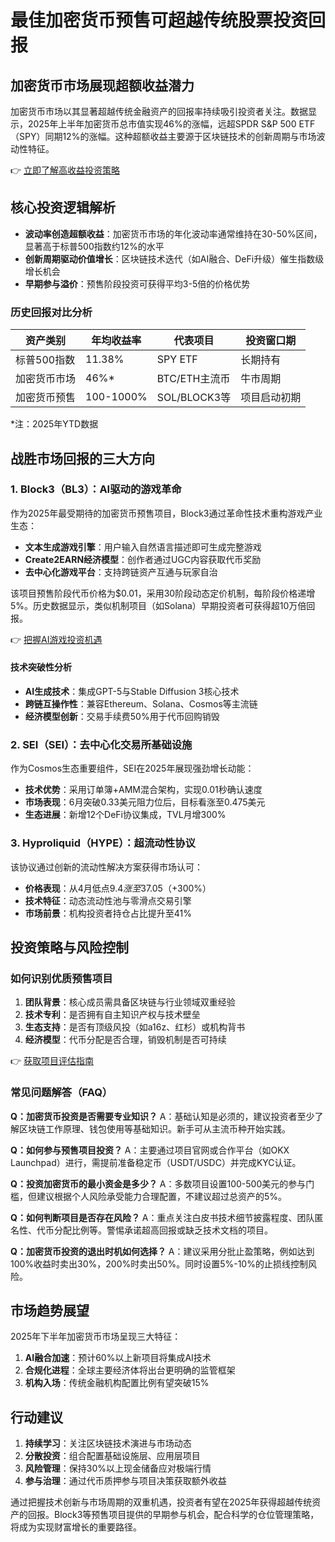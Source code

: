 # 最佳加密货币预售可超越传统股票投资回报

## 加密货币市场展现超额收益潜力
加密货币市场以其显著超越传统金融资产的回报率持续吸引投资者关注。数据显示，2025年上半年加密货币总市值实现46%的涨幅，远超SPDR S&P 500 ETF（SPY）同期12%的涨幅。这种超额收益主要源于区块链技术的创新周期与市场波动性特征。

👉 [立即了解高收益投资策略](https://bit.ly/okx_welcome)

## 核心投资逻辑解析
- **波动率创造超额收益**：加密货币市场的年化波动率通常维持在30-50%区间，显著高于标普500指数约12%的水平
- **创新周期驱动价值增长**：区块链技术迭代（如AI融合、DeFi升级）催生指数级增长机会
- **早期参与溢价**：预售阶段投资可获得平均3-5倍的价格优势

### 历史回报对比分析

| 资产类别       | 年均收益率 | 代表项目         | 投资窗口期   |
|----------------|------------|------------------|--------------|
| 标普500指数    | 11.38%     | SPY ETF          | 长期持有     |
| 加密货币市场   | 46%*       | BTC/ETH主流币    | 牛市周期     |
| 加密货币预售   | 100-1000%  | SOL/BLOCK3等     | 项目启动初期 |

*注：2025年YTD数据

## 战胜市场回报的三大方向

### 1. Block3（BL3）：AI驱动的游戏革命
作为2025年最受期待的加密货币预售项目，Block3通过革命性技术重构游戏产业生态：
- **文本生成游戏引擎**：用户输入自然语言描述即可生成完整游戏
- **Create2EARN经济模型**：创作者通过UGC内容获取代币奖励
- **去中心化游戏平台**：支持跨链资产互通与玩家自治

该项目预售阶段代币价格为$0.01，采用30阶段动态定价机制，每阶段价格递增5%。历史数据显示，类似机制项目（如Solana）早期投资者可获得超10万倍回报。

👉 [把握AI游戏投资机遇](https://bit.ly/okx_welcome)

#### 技术突破性分析
- **AI生成技术**：集成GPT-5与Stable Diffusion 3核心技术
- **跨链互操作性**：兼容Ethereum、Solana、Cosmos等主流链
- **经济模型创新**：交易手续费50%用于代币回购销毁

### 2. SEI（SEI）：去中心化交易所基础设施
作为Cosmos生态重要组件，SEI在2025年展现强劲增长动能：
- **技术优势**：采用订单簿+AMM混合架构，实现0.01秒确认速度
- **市场表现**：6月突破0.33美元阻力位后，目标看涨至0.475美元
- **生态进展**：新增12个DeFi协议集成，TVL月增300%

### 3. Hyproliquid（HYPE）：超流动性协议
该协议通过创新的流动性解决方案获得市场认可：
- **价格表现**：从4月低点$9.4涨至$37.05（+300%）
- **技术特征**：动态流动性池与零滑点交易引擎
- **市场前景**：机构投资者持仓占比提升至41%

## 投资策略与风险控制

### 如何识别优质预售项目
1. **团队背景**：核心成员需具备区块链与行业领域双重经验
2. **技术专利**：是否拥有自主知识产权与技术壁垒
3. **生态支持**：是否有顶级风投（如a16z、红杉）或机构背书
4. **经济模型**：代币分配是否合理，销毁机制是否可持续

👉 [获取项目评估指南](https://bit.ly/okx_welcome)

### 常见问题解答（FAQ）

**Q：加密货币投资是否需要专业知识？**
A：基础认知是必须的，建议投资者至少了解区块链工作原理、钱包使用等基础知识。新手可从主流币种开始实践。

**Q：如何参与预售项目投资？**
A：主要通过项目官网或合作平台（如OKX Launchpad）进行，需提前准备稳定币（USDT/USDC）并完成KYC认证。

**Q：投资加密货币的最小资金是多少？**
A：多数项目设置100-500美元的参与门槛，但建议根据个人风险承受能力合理配置，不建议超过总资产的5%。

**Q：如何判断项目是否存在风险？**
A：重点关注白皮书技术细节披露程度、团队匿名性、代币分配比例等。警惕承诺超高回报或缺乏技术文档的项目。

**Q：加密货币投资的退出时机如何选择？**
A：建议采用分批止盈策略，例如达到100%收益时卖出30%，200%时卖出50%。同时设置5%-10%的止损线控制风险。

## 市场趋势展望
2025年下半年加密货币市场呈现三大特征：
1. **AI融合加速**：预计60%以上新项目将集成AI技术
2. **合规化进程**：全球主要经济体将出台更明确的监管框架
3. **机构入场**：传统金融机构配置比例有望突破15%

## 行动建议
1. **持续学习**：关注区块链技术演进与市场动态
2. **分散投资**：组合配置基础设施层、应用层项目
3. **风险管理**：保持30%以上现金储备应对极端行情
4. **参与治理**：通过代币质押参与项目决策获取额外收益

通过把握技术创新与市场周期的双重机遇，投资者有望在2025年获得超越传统资产的回报。Block3等预售项目提供的早期参与机会，配合科学的仓位管理策略，将成为实现财富增长的重要路径。